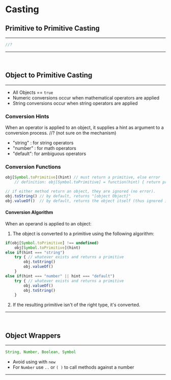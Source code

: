 # Casting

## Primitive to Primitive Casting
---
```js
//?
```
---
<br>


## Object to Primitive Casting
---
- All Objects == `true`
- Numeric conversions occur when mathematical operators are applied
- String conversions occur when string operators are applied

### Conversion Hints
When an operator is applied to an object, it supplies a hint as argument to a conversion process.
//? (not sure on the mechanism)
- "string" : for string operators
- "number" : for math operators
- "default": for ambiguous operators

### Conversion Functions
```js
obj[Symbol.toPrimitive](hint) // must return a primitive, else error
    // definition: obj[Symbol.toPrimitive] = function(hint) { return primitive };

// if either method return an object, they are ignored (no error).
obj.toString() // by default, returns "[object Object]"
obj.valueOf()  // by default, returns the object itself (thus ignored in conversions)
```

#### Conversion Algorithm
When an operand is applied to an object:
1. The object is converted to a primitive using the following algorithm:
```js
if(obj[Symbol.toPrimitive] !== undefined)
    obj[Symbol.toPrimitive](hint)
else if(hint === "string")
    try { // whatever exists and returns a primitive
        obj.toString()
        obj.valueOf()
    }
else if(hint === "number" || hint === "default")
    try { // whatever exists and returns a primitive
        obj.valueOf()
        obj.toString()
    }
```
2. If the resulting primitive isn't of the right type, it's converted.
---
<br>


## Object Wrappers
---
```js
String, Number, Boolean, Symbol
```
- Avoid using with `new`
- For `Number` use `..` or `( )` to call methods against a number
---
<br>
